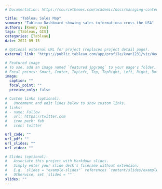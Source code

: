 ```yaml
---
# Documentation: https://sourcethemes.com/academic/docs/managing-content/

title: "Tableau Sales Map"
summary: "Tableau Dashboard showing sales informationa cross the USA"
authors: [Kenny Van]
tags: [Tableau, GIS]
categories: [Tableau]
date: 2021-09-15

# Optional external URL for project (replaces project detail page).
external_link: "https://public.tableau.com/app/profile/kvan1231/viz/Week4SalesMap/SaleMap"

# Featured image
# To use, add an image named `featured.jpg/png` to your page's folder.
# Focal points: Smart, Center, TopLeft, Top, TopRight, Left, Right, BottomLeft, Bottom, BottomRight.
image:
  caption: ""
  focal_point: ""
  preview_only: false

# Custom links (optional).
#   Uncomment and edit lines below to show custom links.
# links:
# - name: Follow
#   url: https://twitter.com
#   icon_pack: fab
#   icon: twitter

url_code: ""
url_pdf: ""
url_slides: ""
url_video: ""

# Slides (optional).
#   Associate this project with Markdown slides.
#   Simply enter your slide deck's filename without extension.
#   E.g. `slides = "example-slides"` references `content/slides/example-slides.md`.
#   Otherwise, set `slides = ""`.
slides: ""
---
```

